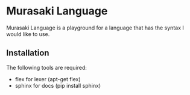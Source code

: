 Murasaki Language
=================

Murasaki Language is a playground for a language that has the syntax I would like to use.

Installation
------------

The following tools are required:

* flex for lexer (apt-get flex)
* sphinx for docs (pip install sphinx)
